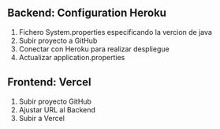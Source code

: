 ## Backend: Configuration Heroku

1. Fichero System.properties especificando la vercion de java 
2. Subir proyecto a GitHub
3. Conectar con Heroku para realizar despliegue 
4. Actualizar application.properties


## Frontend: Vercel 

1. Subir proyecto GitHub 
2. Ajustar URL al Backend 
3. Subir a Vercel
